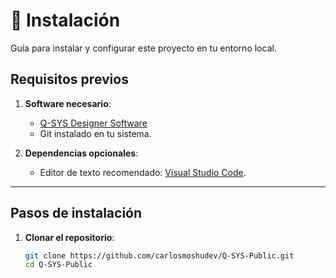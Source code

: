 # 🚀 Instalación

Guía para instalar y configurar este proyecto en tu entorno local.

## Requisitos previos
1. **Software necesario**:
   - [Q-SYS Designer Software](https://www.qsys.com/)
   - Git instalado en tu sistema.

2. **Dependencias opcionales**:
   - Editor de texto recomendado: [Visual Studio Code](https://code.visualstudio.com/).

---

## Pasos de instalación

1. **Clonar el repositorio**:
   ```bash
   git clone https://github.com/carlosmoshudev/Q-SYS-Public.git
   cd Q-SYS-Public
